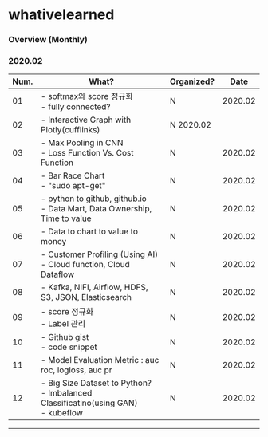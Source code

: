 # whativelearned


### Overview (Monthly)

### 2020.02

|Num.|What?|Organized?|Date|
|---|---|---|---|
|01|- softmax와 score 정규화 <br> - fully connected? | N | 2020.02 |
|02|- Interactive Graph with Plotly(cufflinks) | N  2020.02 |
|03|- Max Pooling in CNN <br> - Loss Function Vs. Cost Function | N | 2020.02 |
|04|- Bar Race Chart <br> - "sudo apt-get"  | N | 2020.02 |
|05|- python to github, github.io <br> - Data Mart, Data Ownership, Time to value  | N | 2020.02 |
|06|- Data to chart to value to money  | N | 2020.02 |
|07|- Customer Profiling (Using AI) <br>- Cloud function, Cloud Dataflow  | N | 2020.02 |
|08|- Kafka, NIFI, Airflow, HDFS, S3, JSON, Elasticsearch  | N | 2020.02 |
|09|- score 정규화 <br> - Label 관리  | N | 2020.02 |
|10|- Github gist <br> - code snippet  | N | 2020.02 |
|11|- Model Evaluation Metric : auc roc, logloss, auc pr  | N | 2020.02 |
|12|- Big Size Dataset to Python? <br> - Imbalanced Classificatino(using GAN) <br> - kubeflow  | N | 2020.02 |

---------------------------------------------------------------------------------------------------------------
